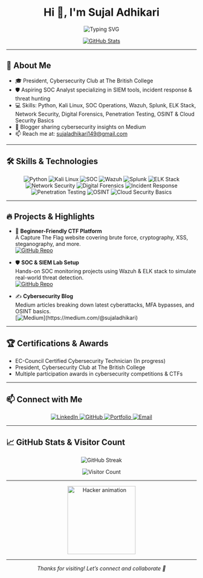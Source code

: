 <!--
  GitHub Profile README for Sujal Adhikari with animation & clean style
-->

<h1 align="center">
  Hi 👋, I'm <b>Sujal Adhikari</b>
</h1>

<p align="center">
  <!-- Animated typing effect for bio (using GitHub Actions snippet) -->
  <img src="https://readme-typing-svg.demolab.com?font=Fira+Code&size=24&duration=4000&pause=1000&color=FFFFFF&width=600&lines=Cybersecurity+%26+Digital+Forensics+Enthusiast;SOC+Analyst+in+Training;Passionate+about+Ethical+Hacking+%26+Incident+Response" alt="Typing SVG" />
</p>

<p align="center">
  <a href="https://github.com/SujalAdhikari-Hacker" target="_blank">
    <img src="https://github-readme-stats.vercel.app/api?username=SujalAdhikari-Hacker&show_icons=true&theme=dark&count_private=true&hide_title=true&hide_border=true" alt="GitHub Stats" />
  </a>
</p>

---

## 🚀 About Me

- 🎓 President, Cybersecurity Club at The British College  
- 🛡️ Aspiring SOC Analyst specializing in SIEM tools, incident response & threat hunting  
- 💻 Skills: Python, Kali Linux, SOC Operations, Wazuh, Splunk, ELK Stack, Network Security, Digital Forensics, Penetration Testing, OSINT & Cloud Security Basics  
- 📝 Blogger sharing cybersecurity insights on Medium  
- 📫 Reach me at: [sujaladhikari149@gmail.com](mailto:sujaladhikari149@gmail.com)  

---

## 🛠️ Skills & Technologies

<p align="center">
  <img src="https://img.shields.io/badge/Python-3776AB?style=for-the-badge&logo=python&logoColor=white&animation=fade" alt="Python" />
  <img src="https://img.shields.io/badge/Kali_Linux-557C94?style=for-the-badge&logo=kali-linux&logoColor=white&animation=fade" alt="Kali Linux" />
  <img src="https://img.shields.io/badge/SOC-101010?style=for-the-badge&logo=securityscorecard&logoColor=white&animation=fade" alt="SOC" />
  <img src="https://img.shields.io/badge/SIEM-Wazuh-3C8DBC?style=for-the-badge&logo=wazuh&logoColor=white&animation=fade" alt="Wazuh" />
  <img src="https://img.shields.io/badge/Splunk-DC5034?style=for-the-badge&logo=splunk&logoColor=white&animation=fade" alt="Splunk" />
  <img src="https://img.shields.io/badge/ELK_Stack-005571?style=for-the-badge&logo=elastic&logoColor=white&animation=fade" alt="ELK Stack" />
  <img src="https://img.shields.io/badge/Network_Security-0078D7?style=for-the-badge&logo=cisco&logoColor=white&animation=fade" alt="Network Security" />
  <img src="https://img.shields.io/badge/Digital_Forensics-008080?style=for-the-badge&logo=forensics&logoColor=white&animation=fade" alt="Digital Forensics" />
  <img src="https://img.shields.io/badge/Incident_Response-FF4500?style=for-the-badge&logo=incidentresponse&logoColor=white&animation=fade" alt="Incident Response" />
  <img src="https://img.shields.io/badge/Penetration_Testing-191919?style=for-the-badge&logo=penetrationtesting&logoColor=white&animation=fade" alt="Penetration Testing" />
  <img src="https://img.shields.io/badge/OSINT-4B0082?style=for-the-badge&logo=osint&logoColor=white&animation=fade" alt="OSINT" />
  <img src="https://img.shields.io/badge/Cloud_Basics-007ACC?style=for-the-badge&logo=azure&logoColor=white&animation=fade" alt="Cloud Security Basics" />
</p>

---

## 🔥 Projects & Highlights

- 🔰 **Beginner-Friendly CTF Platform**  
  A Capture The Flag website covering brute force, cryptography, XSS, steganography, and more.  
  [![GitHub Repo](https://img.shields.io/badge/View-Repo-blue?style=flat-square&logo=github)](https://github.com/SujalAdhikari-Hacker)

- 🛡️ **SOC & SIEM Lab Setup**  
  Hands-on SOC monitoring projects using Wazuh & ELK stack to simulate real-world threat detection.  
  [![GitHub Repo](https://img.shields.io/badge/View-Repo-blue?style=flat-square&logo=github)](https://github.com/SujalAdhikari-Hacker)

- ✍️ **Cybersecurity Blog**  
  Medium articles breaking down latest cyberattacks, MFA bypasses, and OSINT basics.  
  [![Medium]([https://img.shields.io/badge/Read-Blog-black?style=flat-square&logo=medium](https://medium.com/@sujal2.adhikari))](https://medium.com/@sujaladhikari)

---

## 🏆 Certifications & Awards

- EC-Council Certified Cybersecurity Technician (In progress)  
- President, Cybersecurity Club at The British College  
- Multiple participation awards in cybersecurity competitions & CTFs  

---

## 📫 Connect with Me

<p align="center">
  <a href="https://linkedin.com/in/sujaladhikari" target="_blank" aria-label="LinkedIn">
    <img src="https://img.shields.io/badge/LinkedIn-0A66C2?style=for-the-badge&logo=linkedin&logoColor=white&animation=fade" alt="LinkedIn"/>
  </a>
  <a href="https://github.com/SujalAdhikari-Hacker" target="_blank" aria-label="GitHub">
    <img src="https://img.shields.io/badge/GitHub-181717?style=for-the-badge&logo=github&logoColor=white&animation=fade" alt="GitHub"/>
  </a>
  <a href="https://sujaladhikari149.com.np" target="_blank" aria-label="Portfolio">
    <img src="https://img.shields.io/badge/Portfolio-000000?style=for-the-badge&logo=about.me&logoColor=white&animation=fade" alt="Portfolio"/>
  </a>
  <a href="mailto:sujal.adhikari@example.com" aria-label="Email">
    <img src="https://img.shields.io/badge/Email-D14836?style=for-the-badge&logo=gmail&logoColor=white&animation=fade" alt="Email"/>
  </a>
</p>

---

## 📈 GitHub Stats & Visitor Count

<p align="center">
  <img src="https://github-readme-streak-stats.herokuapp.com/?user=SujalAdhikari-Hacker&theme=dark" alt="GitHub Streak" />
</p>

<p align="center">
  <img src="https://visitor-badge.laobi.icu/badge?page_id=SujalAdhikari-Hacker.SujalAdhikari-Hacker" alt="Visitor Count" />
</p>

---

<p align="center">
  <img src="https://media.giphy.com/media/3o7aCTfyhYawdOXcFW/giphy.gif" width="180" alt="Hacker animation"/>
</p>

---

<p align="center"><i>Thanks for visiting! Let’s connect and collaborate 🚀</i></p>
